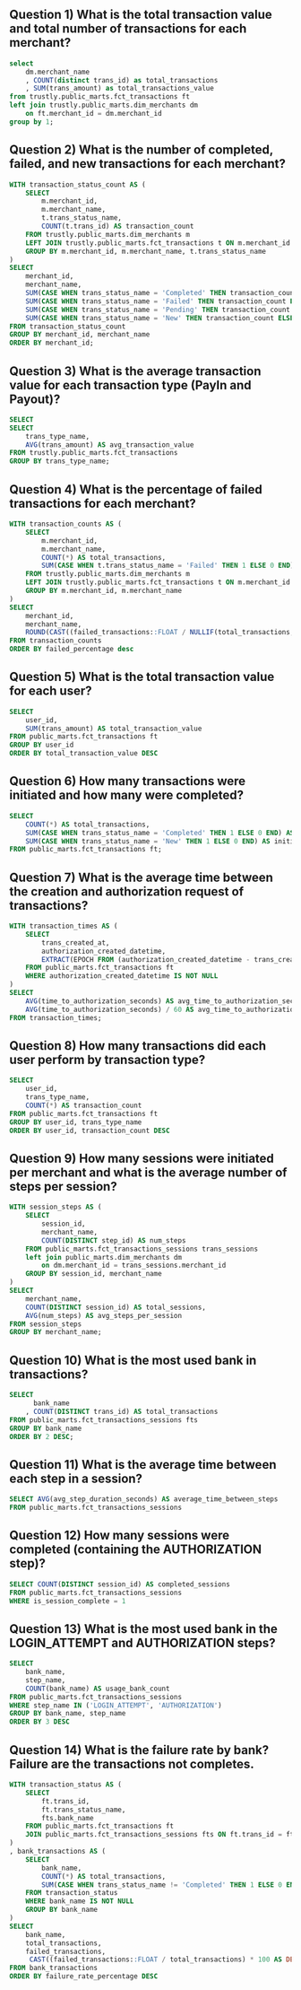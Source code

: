 
##  Question 1) What is the total transaction value and total number of transactions for each merchant?
```sql
select 
	dm.merchant_name
	, COUNT(distinct trans_id) as total_transactions
	, SUM(trans_amount) as total_transactions_value
from trustly.public_marts.fct_transactions ft
left join trustly.public_marts.dim_merchants dm 
	on ft.merchant_id = dm.merchant_id 
group by 1;
```

## Question 2) What is the number of completed, failed, and new transactions for each merchant?
```sql
WITH transaction_status_count AS (
    SELECT
        m.merchant_id,
        m.merchant_name,
        t.trans_status_name,
        COUNT(t.trans_id) AS transaction_count
    FROM trustly.public_marts.dim_merchants m
    LEFT JOIN trustly.public_marts.fct_transactions t ON m.merchant_id = t.merchant_id
    GROUP BY m.merchant_id, m.merchant_name, t.trans_status_name
)
SELECT
    merchant_id,
    merchant_name,
    SUM(CASE WHEN trans_status_name = 'Completed' THEN transaction_count ELSE 0 END) AS completed_transactions,
    SUM(CASE WHEN trans_status_name = 'Failed' THEN transaction_count ELSE 0 END) AS failed_transactions,
    SUM(CASE WHEN trans_status_name = 'Pending' THEN transaction_count ELSE 0 END) AS pending_transactions,
    SUM(CASE WHEN trans_status_name = 'New' THEN transaction_count ELSE 0 END) AS new_transactions
FROM transaction_status_count
GROUP BY merchant_id, merchant_name
ORDER BY merchant_id;
```

##  Question 3) What is the average transaction value for each transaction type (PayIn and Payout)?
```sql
SELECT
SELECT
    trans_type_name,
    AVG(trans_amount) AS avg_transaction_value
FROM trustly.public_marts.fct_transactions
GROUP BY trans_type_name;
```

## Question 4) What is the percentage of failed transactions for each merchant?
```sql
WITH transaction_counts AS (
    SELECT
        m.merchant_id,
        m.merchant_name,
        COUNT(*) AS total_transactions,
        SUM(CASE WHEN t.trans_status_name = 'Failed' THEN 1 ELSE 0 END) AS failed_transactions
    FROM trustly.public_marts.dim_merchants m
    LEFT JOIN trustly.public_marts.fct_transactions t ON m.merchant_id = t.merchant_id
    GROUP BY m.merchant_id, m.merchant_name
)
SELECT
    merchant_id,
    merchant_name,
    ROUND(CAST((failed_transactions::FLOAT / NULLIF(total_transactions, 0)) * 100 AS NUMERIC), 2) AS failed_percentage
FROM transaction_counts
ORDER BY failed_percentage desc
```

## Question 5) What is the total transaction value for each user?
```sql
SELECT 
    user_id,
    SUM(trans_amount) AS total_transaction_value
FROM public_marts.fct_transactions ft 
GROUP BY user_id
ORDER BY total_transaction_value DESC
```

## Question 6) How many transactions were initiated and how many were completed?
```sql
SELECT 
    COUNT(*) AS total_transactions,
    SUM(CASE WHEN trans_status_name = 'Completed' THEN 1 ELSE 0 END) AS completed_transactions,
    SUM(CASE WHEN trans_status_name = 'New' THEN 1 ELSE 0 END) AS initiated_transactions
FROM public_marts.fct_transactions ft;
```

## Question 7) What is the average time between the creation and authorization request of transactions?
```sql
WITH transaction_times AS (
    SELECT
        trans_created_at,
        authorization_created_datetime,
        EXTRACT(EPOCH FROM (authorization_created_datetime - trans_created_at)) AS time_to_authorization_seconds
    FROM public_marts.fct_transactions ft
    WHERE authorization_created_datetime IS NOT NULL
)
SELECT
    AVG(time_to_authorization_seconds) AS avg_time_to_authorization_seconds,
    AVG(time_to_authorization_seconds) / 60 AS avg_time_to_authorization_minutes
FROM transaction_times;
```

## Question 8) How many transactions did each user perform by transaction type?
```sql
SELECT 
    user_id,
    trans_type_name,
    COUNT(*) AS transaction_count
FROM public_marts.fct_transactions ft 
GROUP BY user_id, trans_type_name
ORDER BY user_id, transaction_count DESC
```

## Question 9) How many sessions were initiated per merchant and what is the average number of steps per session?
```sql
WITH session_steps AS (
    SELECT
        session_id,
        merchant_name,
        COUNT(DISTINCT step_id) AS num_steps
    FROM public_marts.fct_transactions_sessions trans_sessions
    left join public_marts.dim_merchants dm
    	on dm.merchant_id = trans_sessions.merchant_id
    GROUP BY session_id, merchant_name
)
SELECT
    merchant_name,
    COUNT(DISTINCT session_id) AS total_sessions,
    AVG(num_steps) AS avg_steps_per_session
FROM session_steps
GROUP BY merchant_name;
```

## Question 10) What is the most used bank in transactions?
```sql
SELECT 
	  bank_name 
	, COUNT(DISTINCT trans_id) AS total_transactions
FROM public_marts.fct_transactions_sessions fts
GROUP BY bank_name
ORDER BY 2 DESC;
```

## Question 11) What is the average time between each step in a session?
```sql
SELECT AVG(avg_step_duration_seconds) AS average_time_between_steps
FROM public_marts.fct_transactions_sessions
```

## Question 12) How many sessions were completed (containing the AUTHORIZATION step)?
```sql
SELECT COUNT(DISTINCT session_id) AS completed_sessions
FROM public_marts.fct_transactions_sessions
WHERE is_session_complete = 1
```

## Question 13) What is the most used bank in the LOGIN_ATTEMPT and AUTHORIZATION steps?
```sql
SELECT 
    bank_name,
    step_name,
	COUNT(bank_name) AS usage_bank_count
FROM public_marts.fct_transactions_sessions
WHERE step_name IN ('LOGIN_ATTEMPT', 'AUTHORIZATION')
GROUP BY bank_name, step_name
ORDER BY 3 DESC
```

## Question 14) What is the failure rate by bank? Failure are the transactions not completes.
```sql
WITH transaction_status AS (
    SELECT 
        ft.trans_id,
        ft.trans_status_name,
        fts.bank_name
    FROM public_marts.fct_transactions ft
    JOIN public_marts.fct_transactions_sessions fts ON ft.trans_id = fts.trans_id
)
, bank_transactions AS (
    SELECT 
        bank_name,
        COUNT(*) AS total_transactions,
        SUM(CASE WHEN trans_status_name != 'Completed' THEN 1 ELSE 0 END) AS failed_transactions
    FROM transaction_status
    WHERE bank_name IS NOT NULL
    GROUP BY bank_name
)
SELECT 
    bank_name,
    total_transactions,
    failed_transactions,
     CAST((failed_transactions::FLOAT / total_transactions) * 100 AS DECIMAL(5,2)) AS failure_rate_percentage
FROM bank_transactions
ORDER BY failure_rate_percentage DESC
```